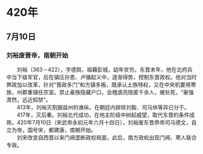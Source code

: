 # 420年
## 7月10日
### 刘裕废晋帝，南朝开始
　　刘裕（363－422），字德舆，祖藉彭城，幼年贫穷。东晋末年，他在北府兵中当下级军官，后在镇压孙恩、卢循起义中，逐渐得势，控制东晋政权。他对当时弊政加以改革，针对“晋政多门”和方镇多叛，既承认土族特权，又在中央机要用寒族，州郡重镇任宗室。禁止豪族隐藏户口，会稽虞亮隐匿千余人，被处死，“豪强肃然，远近知禁”。<br>　　413年，刘裕灭割据益州的谯纵。在朝廷内排除刘毅、司马休等异已分于。<br>　　417年，灭后秦。刘裕北代成功，在地主阶级中树起威望，取代东晋的条件成熟，420年7月10日（宋武帝永初元年六月十四日），刘裕废东晋恭帝司马德文，自立为帝，国号宋，都建康，南朝开始。<br>　　刘宋改变自西晋以来门阀垄断政权局面，此后，南方政权出现门阀、寒人联合专政。
<comment/>